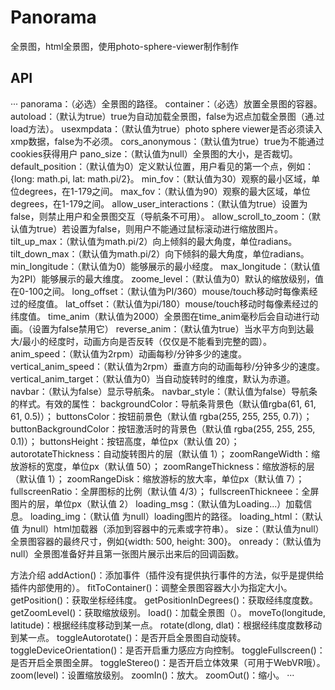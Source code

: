 # Panorama
全景图，html全景图，使用photo-sphere-viewer制作制作
## API
···
panorama：（必选）全景图的路径。
container：（必选）放置全景图的容器。
autoload：（默认为true）true为自动加载全景图，false为迟点加载全景图（通.过load方法）。
usexmpdata：（默认值为true）photo sphere viewer是否必须读入xmp数据，false为不必须。
cors_anonymous：（默认值为true）true为不能通过cookies获得用户
pano_size：（默认值为null）全景图的大小，是否裁切。
default_position：（默认值为0）定义默认位置，用户看见的第一个点，例如：{long: math.pi, lat: math.pi/2}。
min_fov：（默认值为30）观察的最小区域，单位degrees，在1-179之间。
max_fov：（默认值为90）观察的最大区域，单位degrees，在1-179之间。
allow_user_interactions：（默认值为true）设置为false，则禁止用户和全景图交互（导航条不可用）。
allow_scroll_to_zoom：（默认值为true）若设置为false，则用户不能通过鼠标滚动进行缩放图片。
tilt_up_max：（默认值为math.pi/2）向上倾斜的最大角度，单位radians。
tilt_down_max：（默认值为math.pi/2）向下倾斜的最大角度，单位radians。
min_longitude：（默认值为0）能够展示的最小经度。
max_longitude：（默认值为2PI）能够展示的最大维度。
zoome_level：（默认值为0）默认的缩放级别，值在0-100之间。
long_offset：（默认值为PI/360）mouse/touch移动时每像素经过的经度值。
lat_offset：（默认值为pi/180）mouse/touch移动时每像素经过的纬度值。
time_anim（默认值为2000）全景图在time_anim毫秒后会自动进行动画。（设置为false禁用它）
reverse_anim：（默认值为true）当水平方向到达最大/最小的经度时，动画方向是否反转（仅仅是不能看到完整的圆）。
anim_speed：（默认值为2rpm）动画每秒/分钟多少的速度。
vertical_anim_speed：（默认值为2rpm）垂直方向的动画每秒/分钟多少的速度。
vertical_anim_target：（默认值为0）当自动旋转时的维度，默认为赤道。
navbar：（默认为false）显示导航条。
navbar_style：（默认值为false）导航条的样式。有效的属性：
    backgroundColor：导航条背景色（默认值rgba(61, 61, 61, 0.5)）；
    buttonsColor：按钮前景色（默认值 rgba(255, 255, 255, 0.7)）；
    buttonBackgroundColor：按钮激活时的背景色（默认值 rgba(255, 255, 255, 0.1)）；
    buttonsHeight：按钮高度，单位px（默认值 20）；
    autorotateThickness：自动旋转图片的层（默认值 1）；
    zoomRangeWidth：缩放游标的宽度，单位px（默认值 50）；
    zoomRangeThickness：缩放游标的层（默认值 1）；
    zoomRangeDisk：缩放游标的放大率，单位px（默认值 7）；
    fullscreenRatio：全屏图标的比例（默认值 4/3）；
    fullscreenThickneee：全屏图片的层，单位px（默认值 2）
loading_msg：（默认值为Loading...）加载信息。
loading_img：（默认值 为null）loading图片的路径。
loading_html：（默认值 为null）html加载器（添加到容器中的元素或字符串）。
size：（默认值为null）全景图容器的最终尺寸，例如{width: 500, height: 300}。
onready：（默认值为null）全景图准备好并且第一张图片展示出来后的回调函数。
 
方法介绍
addAction()：添加事件（插件没有提供执行事件的方法，似乎是提供给插件内部使用的）。
fitToContainer()：调整全景图容器大小为指定大小。
getPosition()：获取坐标经纬度。
getPositionInDegrees()：获取经纬度度数。
getZoomLevel()：获取缩放级别。
load()：加载全景图（）。
moveTo(longitude, latitude)：根据经纬度移动到某一点。
rotate(dlong, dlat)：根据经纬度度数移动到某一点。
toggleAutorotate()：是否开启全景图自动旋转。
toggleDeviceOrientation()：是否开启重力感应方向控制。
toggleFullscreen()：是否开启全景图全屏。
toggleStereo()：是否开启立体效果（可用于WebVR哦）。
zoom(level)：设置缩放级别。
zoomIn()：放大。
zoomOut()：缩小。
···
